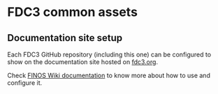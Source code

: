 # FDC3 common assets

## Documentation site setup
Each FDC3 GitHub repository (including this one) can be configured to show on the documentation site hosted on [fdc3.org](https://fdc3.org).

Check [FINOS Wiki documentation](https://finosfoundation.atlassian.net/wiki/spaces/FDX/pages/75530469/Project+documentation) to know more about how to use and configure it.
